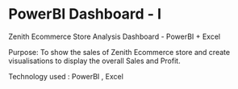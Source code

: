 # PowerBI Dashboard - I
Zenith Ecommerce Store Analysis Dashboard - PowerBI + Excel 


Purpose: To show the sales of Zenith Ecommerce store and create visualisations to display the overall Sales and Profit.


Technology used : PowerBI , Excel 
